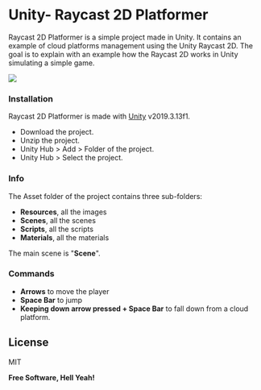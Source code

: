 # Unity- Raycast 2D Platformer

Raycast 2D Platformer is a simple project made in Unity.
It contains an example of cloud platforms management using the Unity Raycast 2D.
The goal is to explain with an example how the Raycast 2D works in Unity simulating a simple game.

![](https://media.giphy.com/media/W1NTOCvxdtfAhLwtKE/giphy.gif)

### Installation

Raycast 2D Platformer is made with [Unity](https://unity.com/) v2019.3.13f1.
 - Download the project.
 - Unzip the project.
 - Unity Hub > Add > Folder of the project.
 - Unity Hub > Select the project.

### Info

The Asset folder of the project contains three sub-folders:
 - **Resources**, all the images
 - **Scenes**, all the scenes
 - **Scripts**, all the scripts
 - **Materials**, all the materials
 
The main scene is "**Scene**".

### Commands

- **Arrows** to move the player
- **Space Bar** to jump
- **Keeping down arrow pressed + Space Bar** to fall down from a cloud platform.



License
----

MIT


**Free Software, Hell Yeah!**

